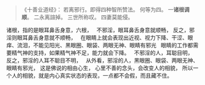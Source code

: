 > 《十善业道经》：
> 若离邪行。即得四种智所赞法。
> 何等为四。
> 一**诸根调顺**。
> 二永离諠掉。
> 三世所称叹。
> 四妻莫能侵。

诸根，指的是眼耳鼻舌身意，六根，
&nbsp;
不邪淫，眼耳鼻舌身意就顺畅，
反之，邪淫则眼耳鼻舌身意就不顺畅，
&nbsp;
在眼睛上就会表现出近视、视力下降、干涩、眼痒、流泪，不能见阳光、黑眼圈、眼袋、两眼无神、眼睛有邪光
&nbsp;
眼睛的工作都需要精气神的支持，如果精气神不足，能力就会下降。
&nbsp;
不邪淫的人，耳聪目明，
反之，邪淫的人耳不聪目不明，
&nbsp;
从外看，邪淫的人，黑眼圈、眼袋、两眼无神、眼睛有邪光，
这是佛说的相由心生，
心里不善的念头，会改变人的相貌，
所以一个人的相貌，就是内心真实状态的表现，一点都不会假，而且藏不住。